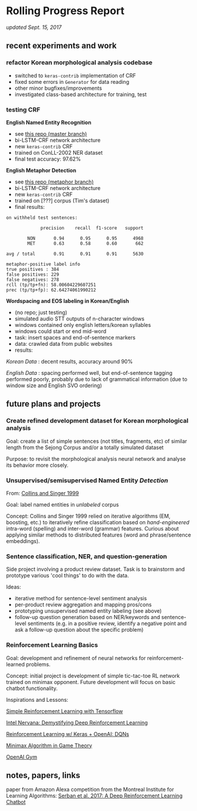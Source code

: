 # Rolling Progress Report

*updated Sept. 15, 2017*

## recent experiments and work

### refactor Korean morphological analysis codebase

- switched to `keras-contrib` implementation of CRF
- fixed some errors in `Generator` for data reading
- other minor bugfixes/improvements
- investigated class-based architecture for training, test

### testing CRF 

**English Named Entity Recognition**

- see [this repo (master branch)](https://github.com/SNUDerek/lstm-crf_named_entity)
- bi-LSTM-CRF network architecture
- new `keras-contrib` CRF
- trained on ConLL-2002 NER dataset
- final test accuracy: 97.62%

**English Metaphor Detection**

- see [this repo (metaphor branch)](https://github.com/SNUDerek/lstm-crf_named_entity/tree/metaphor)
- bi-LSTM-CRF network architecture
- new `keras-contrib` CRF
- trained on [???] corpus (Tim's dataset)
- final results:

```
on withheld test sentences:

             precision    recall  f1-score   support

        NON       0.94      0.95      0.95      4968
        MET       0.63      0.58      0.60       662

avg / total       0.91      0.91      0.91      5630

metaphor-positive label info
true positives : 384
false positives: 229
false negatives: 278
rcll (tp/tp+fn): 58.00604229607251
prec (tp/tp+fp): 62.64274061990212
```

**Wordspacing and EOS labeling in Korean/English**

- (no repo; just testing)
- simulated audio STT outputs of n-character windows
- windows contained only english letters/korean syllables
- windows could start or end mid-word
- task: insert spaces and end-of-sentence markers
- data: crawled data from public websites
- results:

*Korean Data* : decent results, accuracy around 90%

*English Data* : spacing performed well, but end-of-sentence tagging performed poorly, probably due to lack of grammatical information (due to window size and English SVO ordering)

## future plans and projects

### Create refined development dataset for Korean morphological analysis

Goal: create a list of simple sentences (not titles, fragments, etc) of similar length from the Sejong Corpus and/or a totally simulated dataset 

Purpose: to revisit the morphological analysis neural network and analyse its behavior more closely.

### Unsupervised/semisupervised Named Entity *Detection*

From: [Collins and Singer 1999](http://www.aclweb.org/anthology/W99-0613)

Goal: label named entities in *unlabeled* corpus

Concept: Collins and Singer 1999 relied on iterative algorithms (EM, boosting, etc.) to iteratively refine classification based on *hand-engineered* intra-word (spelling) and inter-word (grammar) features. Curious about applying similar methods to distributed features (word and phrase/sentence embeddings).

### Sentence classification, NER, and question-generation

Side project involving a product review dataset. Task is to brainstorm and prototype various 'cool things' to do with the data.

Ideas:

- iterative method for sentence-level sentiment analysis
- per-product review aggregation and mapping pros/cons
- prototyping unsupervised named entity labeling (see above)
- follow-up question generation based on NER/keywords and sentence-level  sentiments (e.g. in a positive review, identify a negative point and ask a follow-up question about the specific problem)

### Reinforcement Learning Basics

Goal: development and refinement of neural networks for reinforcement-learned problems.

Concept: initial project is development of simple tic-tac-toe RL network trained on minimax opponent. Future development will focus on basic chatbot functionality.

Inspirations and Lessons:

[Simple Reinforcement Learning with Tensorflow](https://medium.com/emergent-future/simple-reinforcement-learning-with-tensorflow-part-0-q-learning-with-tables-and-neural-networks-d195264329d0)

[Intel Nervana: Demystifying Deep Reinforcement Learning](https://www.intelnervana.com/demystifying-deep-reinforcement-learning/)

[Reinforcement Learning w/ Keras + OpenAI: DQNs](https://medium.com/towards-data-science/reinforcement-learning-w-keras-openai-dqns-1eed3a5338c)

[Minimax Algorithm in Game Theory](http://www.geeksforgeeks.org/minimax-algorithm-in-game-theory-set-3-tic-tac-toe-ai-finding-optimal-move/)

[OpenAI Gym](https://gym.openai.com)


## notes, papers, links

paper from Amazon Alexa competition from the Montreal Institute for Learning Algorithms:
[Serban et al. 2017: A Deep Reinforcement Learning Chatbot](https://arxiv.org/pdf/1709.02349.pdf)
